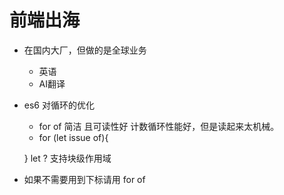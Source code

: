 # 前端出海

- 在国内大厂，但做的是全球业务
  - 英语
  - AI翻译

- es6 对循环的优化
  - for of 简洁 且可读性好
    计数循环性能好，但是读起来太机械。
  - for (let issue of){

  }
  let ? 支持块级作用域
- 如果不需要用到下标请用 for of